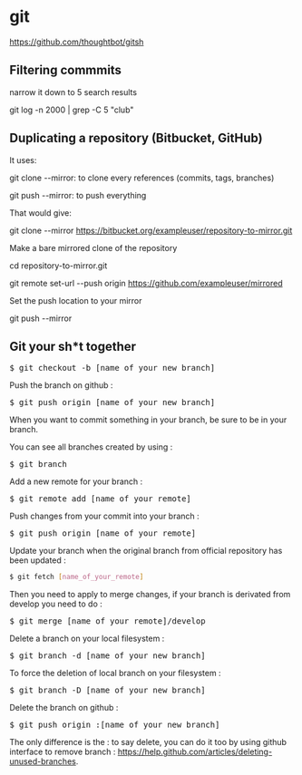 # git

https://github.com/thoughtbot/gitsh

## Filtering commmits

narrow it down to 5 search results

git log -n 2000 | grep -C 5 "club"


## Duplicating a repository (Bitbucket, GitHub)

It uses:

git clone --mirror: to clone every references (commits, tags, branches)

git push --mirror: to push everything

That would give:

git clone --mirror https://bitbucket.org/exampleuser/repository-to-mirror.git

Make a bare mirrored clone of the repository

cd repository-to-mirror.git

git remote set-url --push origin https://github.com/exampleuser/mirrored

Set the push location to your mirror

git push --mirror


## Git your sh*t together


<pre>$ git checkout -b [name_of_your_new_branch]</pre>

Push the branch on github : 

<pre>$ git push origin [name_of_your_new_branch]</pre>

When you want to commit something in your branch, be sure to be in your branch.

You can see all branches created by using : 

<pre>$ git branch</pre>

Add a new remote for your branch : 

<pre>$ git remote add [name_of_your_remote] <url></pre>

Push changes from your commit into your branch :

<pre>$ git push origin [name_of_your_remote]</pre>

Update your branch when the original branch from official repository has been updated : 

```sh
$ git fetch [name_of_your_remote]
```
Then you need to apply to merge changes, if your branch is derivated from develop you need to do : 

<pre>$ git merge [name_of_your_remote]/develop</pre>

Delete a branch on your local filesystem : 

<pre>$ git branch -d [name_of_your_new_branch]</pre>

To force the deletion of local branch on your filesystem : 

<pre>$ git branch -D [name_of_your_new_branch]</pre>

Delete the branch on github : 

<pre>$ git push origin :[name_of_your_new_branch]</pre>

The only difference is the : to say delete, you can do it too by using github interface to remove branch : https://help.github.com/articles/deleting-unused-branches.
